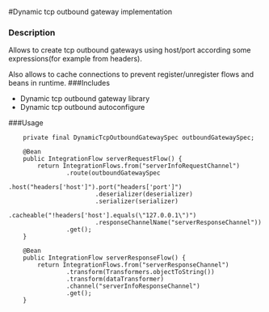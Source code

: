 #Dynamic tcp outbound gateway implementation
### Description
Allows to create tcp outbound gateways using host/port according some expressions(for example from headers).

Also allows to cache connections to prevent register/unregister flows and beans in runtime.
###Includes
* Dynamic tcp outbound gateway library
* Dynamic tcp outbound autoconfigure

###Usage

```
    private final DynamicTcpOutboundGatewaySpec outboundGatewaySpec;

    @Bean
    public IntegrationFlow serverRequestFlow() {
        return IntegrationFlows.from("serverInfoRequestChannel")
                .route(outboundGatewaySpec
                        .host("headers['host']").port("headers['port']")
                        .deserializer(deserializer)
                        .serializer(serializer)
                        .cacheable("!headers['host'].equals(\"127.0.0.1\")")
                        .responseChannelName("serverResponseChannel"))
                .get();
    }

    @Bean
    public IntegrationFlow serverResponseFlow() {
        return IntegrationFlows.from("serverResponseChannel")
                .transform(Transformers.objectToString())
                .transform(dataTransformer)
                .channel("serverInfoResponseChannel")
                .get();
    }
```